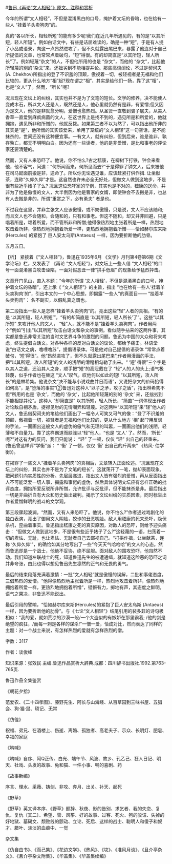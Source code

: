 #[鲁迅《再论“文人相轻”》原文、注释和赏析](https://www.vrrw.net/wx/9785.html)

今年的所谓“文人相轻”，不但是混淆黑白的口号，掩护着文坛的昏暗，也在给有一些人 “挂着羊头卖狗肉”的。

真的“各以所长，相轻所短”的能有多少呢!我们在近几年所遇见的，有的是“以其所短，轻人所短”。例如白话文中，有些是诘屈难读的，确是一种“短”，于是有人提了小品或语录，向这一点昂然进攻了，但不久就露出尾巴来，暴露了他连对于自己所提倡的文章，也常常点着破句，“短”得很。有的却简直是“以其所短，轻人所长”了。例如轻蔑“杂文”的人，不但他所用的也是 “杂文”，而他的 “杂文”，比起他所轻蔑的别的“杂文”来，还拙劣到不能相提并论。那些高谈阔论，不过是契诃夫(A. Chekhov)所指出的登了不识羞的顶颠，傲视着一切，被轻视者是无福和他们比较的，更从什么地方“相”起?现在谓之“相”，其实是给他们一扬，靠了这“相”，也是“文人”了。然而，“所长”呢?

况且现在文坛上的纠纷，其实也并不是为了文笔的短长。文学的修养，决不能使人变成木石，所以文人还是人，既然还是人，他心里就仍然有是非，有爱憎;但又因为是文人，他的是非就愈分明，爱憎也愈热烈。从圣贤一直敬到骗子屠夫，从美人香草一直爱到麻疯病菌的文人，在这世界上是找不到的，遇见所是和所爱的，他就拥抱，遇见所非和所憎的，他就反拨。如果第三者不以为然了，可以指出他所非的其实是“是”，他所憎的其实该爱来，单用了笼统的“文人相轻”这一句空话，是不能抹杀的，世间还没有这种便宜事。一有文人，就有纠纷，但到后来，谁是谁非，孰存孰亡，都无不明明白白。因为还有一些读者，他的是非爱憎，是比和事老的评论家还要清楚的。

然而，又有人来恐吓了。他说，你不怕么?古之嵇康，在柳树下打铁，钟会来看他，他不客气，问道：“何所闻而来，何所见而去?”于是得罪了钟文人，后来被他在司马懿面前搬是非，送命了。所以你无论遇见谁，应该赶紧打供作揖. 让坐献茶，连称“久仰久仰”才是。这自然也许未必全无好处，但做文人做到这地步，不是很有些近乎婊子了么? 况且这位恐吓家的举例，其实也是不对的，嵇康的送命，并非为了他是傲慢的文人，大半倒因为他是曹家的女婿，即使钟会不去搬是非，也总有人去搬是非的，所谓“重赏之下，必有勇夫” 者是也。

不过我在这里，并非主张文人应该傲慢，或不妨傲慢，只是说，文人不应该随和;而且文人也不会随和，会随和的，只有和事老。但这不随和，却又并非回避，只是唱着所是，颂着所爱，而不管所非和所憎;他得像热烈地主张着所是一样，热烈地攻击着所非，像热烈地拥抱着所爱一样，更热烈地拥抱着所憎——恰如赫尔库来斯 (Hercules) 的紧抱了 巨人安太乌斯(Antaeus) 一样，因为要折断他的肋骨。

五月五日。



【析】 紧接着《“文人相轻”》，鲁迅在1935年6月 《文学》月刊第4卷第6期《文学论坛》栏，又发表了 《再论 “文人相轻”》，对文坛上一些人借 “文人相轻”的口号一面混淆黑白攻击诬陷，一面对假恶丑一律“拱手低眉” 的现象给予猛烈抨击。

文章开门见山，直入本题：“今年的所谓 ‘文人相轻’，不但是混淆黑白的口号，掩护着文坛的昏暗”，还上承《 “文人相轻”》的主旨，指出 “也在给有一些人‘挂着羊头卖狗肉’的”，引出本文的一个中心思想，即揭露“一些人”的真面目—— “挂着羊头卖狗肉”： 名不副实，以假乱真之谓也。

第二段指出一些人是怎样“挂着羊头卖狗肉”的。亮出这些“轻”人者的真相。“有的是 ‘以其所短，轻人所短’”，“有的却简直是 ‘以其所短，轻人所长’了”。这些“以其所短” 来攻讦他人的文人， “轻”人，就不能不是“挂着羊头卖狗肉”。作者用两个“例如”引出“以其所短”攻击白话文和杂文的事例。看似随手拈来的这两件事，其实都是鲁迅非常关注的当时文艺界斗争的激烈的问题。鲁迅为中国的大众和将来考虑，终生提倡白话文。对各种各样的反对白话文的议论，都给予痛击。林语堂说“白话文之病，噜哩噜苏”，提倡语录体。可是他对自己提倡的语录体 “常常点着破句，‘短’得很”。他“昂然进攻了，但不久就露出尾巴来”;作者用漫画的手法，把“以其所短，攻人所短”的文人的浅陋的滑稽相勾勒了出来。“ ‘短’ 得很”三个字是以其人之道，还治其人之身，顺手把“短”的高冠戴在了 “轻”人的人的头上;语气极轻蔑，似乎作者也在替这 “文人”叹气，叹他何以如此的短! “以其所短，攻人所长”的是林希隽。他说杂文“决不能与小说戏曲并日而语”，又说把杂文的价码抬得如何高”，是“堕落的事实”②鲁迅对这种人“以子之矛，攻子之盾”，指出林希隽不但“所用的也是 ‘杂文’，而他的 ‘杂文’，比起他所轻蔑的别的 ‘杂文’ 来，还拙劣到不能相提并论”。这种人 “却简直是” 以其所短，轻人所长，“简直”一词体现出作者对论敌自相矛盾，捉襟见肘的无情嘲弄和轻蔑。对这两种“以其所短”来“轻”他人的文人，鲁迅借契诃夫的笔给他们画出了一幅令人可笑又可气的像：“登了不识羞的顶颠，傲视着一切，被轻者是无福和他们比较的，更从什么地方 ‘相’ 起”?用反讽的手法，一面画出这般文人的虚伪的傲气和无理的叫嚣，一面画出他们的浅陋，轻薄和不自量力。靠了这样霸道而肤浅以“轻”他人，“也是 ‘文人’ 了。然而，‘所长’ 呢?”对这有力的反问，我们只能说： “轻” 了一顿，仅仅 “轻” 出自己的轻重来。(鲁迅曾这样评“学衡”派： “ ‘衡’ 了一顿，仅仅 ‘衡’ 出自己的斤两来” 《热风· 估学衡》)。

在揭穿了一些文人“挂着羊头卖狗肉”的真相后，文章转入正面论述。“况且现在文坛上的纠纷，其实也并不是为了文笔的短长”。这就荡开了一笔，抛却表面现象，把问题引向实质性的分析。先层层递进，指出文人皆有强烈的爱憎，再从反面指出人不可能泛爱一切人事，揭露和事佬的虚伪，然后具体说明文坛应有怎样正确的批评态度，拥抱所爱反驳所非所憎，允许批评与反批评，但不能抹杀是非。最后指出一切是非曲折自有大众和历史做出裁判。揭示了文坛纠纷的实质因素，同时标举出作者爱憎鲜明的战斗的文学观。

第三段骤起波澜。“然而，又有人来恐吓了。他说，你不怕么?”作者通过戏剧化的独白表演，亮出了御用文人阴险，狡诈的丑恶嘴脸。敌人用嵇康的死来恐吓，隐伏杀机，歪曲着事实。鲁迅指出嵇康之死的真实原因，对敌人的恐吓，则给予迎头痛击： “但做文人做到这地步，不是很有些近乎婊子了么?”这轻蔑的一语，扫荡着一切的卑怯、无耻，也让卑怯、无耻者自己去鄙视自己。“打拱作揖，让坐献茶，连称 ‘久仰久仰’”，的确恰如其分地写出了一些“今天天气哈哈哈”的文人的心态。然而鲁迅却是一个战士，他绝不妥协，绝不屈服。面对敌人的围攻恐吓，他岿然不动。我们知道左联战士的死，知道鲁迅先生的被遭通缉，就知道这险恶的恐吓之词并非夸张，由此也得以想见鲁迅先生凛然的正气和无畏的勇气。

最后的结束段落充满着激情：一批“文人相轻”就是傲慢的误解，二批和事佬态度，三倡热烈的爱憎。“他得像热烈地主张着所是一样，热烈地攻击着所非，像热烈地拥抱着所爱一样，更热烈地拥抱着所憎”，铿锵有力，掷地有声，其态度之鲜明，语气之果决，非鲁迅不能说出。

最后引用的譬喻，“恰如赫尔库来斯(Hercules)的紧抱了巨人安太乌斯 (Antaeus)一样，因为要折断他的肋骨”。与《七论“文人相轻”》结尾引用的裴多菲的诗句极相似：“我的爱，就如荒凉的沙漠一般/一个大盗似的有嫉妒在那里霸着; /他的剑是绝望的疯狂，/而每一刺是各样的谋杀!”一憎一爱，恰成对比，然而表达了同样的主题：对一个战士来说，有怎样热烈的爱就有怎样热烈的憎。

字数：3117

作者：谈俊峰

知识来源：张效民 主编.鲁迅作品赏析大辞典.成都：四川辞书出版社.1992.第763-765页.

鲁迅作品全集鉴赏

《朝花夕拾》

范爱农、《二十四孝图》、藤野先生、阿长与山海经、从百草园到三味书屋、五猖会、狗·猫·鼠、琐记、无常

《仿徨》

祝福、弟兄、在酒楼上、伤逝、离婚、孤独者、高老夫子、示众、长明灯、肥皂、幸福的家庭

《呐喊》

《呐喊》自序、阿Q正传、白光、端午节、风波、故乡、孔乙己、狂人日记、明天、社戏、头发的故事、兔和猫、一件小事、鸭的喜剧、药

《故事新编》

序言、理水、采薇、铸剑、非攻、奔月、出关、补天、起死

《野草》

《野草》英文译本序、《野草》题辞、秋夜、影的告别、求乞者、我的失恋、复仇、复仇〔其二〕、希望、雪、风筝、好的故事、过客、死火、狗的驳诘、失掉的好地狱、墓碣文、颓败线的颤动、立论、死后、这样的战士、聪明人和傻子和奴才、腊叶、淡淡的血痕中、一觉

杂文集

《伪自由书》、《而己集》、《花边文学》、《热风》、《坟》、《准风月谈》、《且介亭杂文》、《且介亭杂文附集》、《华盖集》、《华盖集续编》

